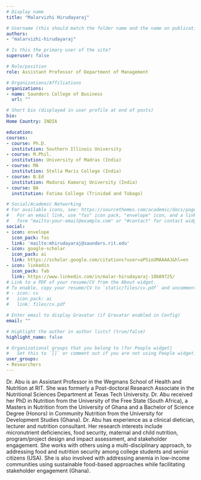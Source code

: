 ```yaml
---
# Display name
title: "Malarvizhi Hirudayaraj"

# Username (this should match the folder name and the name on publications)
authors:
- "malarvizhi-hirudayaraj"

# Is this the primary user of the site?
superuser: false

# Role/position
role: Assistant Professor of Department of Management

# Organizations/Affiliations
organizations:
- name: Saunders College of Business
  url: ""

# Short bio (displayed in user profile at end of posts)
bio: 
Home Country: INDIA

education:
courses:
- course: Ph.D.
  institution: Southern Illinois University
- course: M.Phil.
  institution: University of Madras (India)
- course: MA
  institution: Stella Maris College (India)
- course: B.Ed
  institution: Madurai Kamaraj University (India)
- course: BA
  institution: Fatima College (Trinidad and Tobago)

# Social/Academic Networking
# For available icons, see: https://sourcethemes.com/academic/docs/page-builder/#icons
#   For an email link, use "fas" icon pack, "envelope" icon, and a link in the
#   form "mailto:your-email@example.com" or "#contact" for contact widget.
social:
- icon: envelope
  icon_pack: fas
  link: 'mailto:mhirudayaraj@saunders.rit.edu'
- icon: google-scholar
  icon_pack: ai
  link: https://scholar.google.com/citations?user=aPSioUMAAAAJ&hl=en
- icon: linkedin
  icon_pack: fab
  link: https://www.linkedin.com/in/malar-hirudayaraj-10b89725/
# Link to a PDF of your resume/CV from the About widget.
# To enable, copy your resume/CV to `static/files/cv.pdf` and uncomment the lines below.
# - icon: cv
#   icon_pack: ai
#   link: files/cv.pdf

# Enter email to display Gravatar (if Gravatar enabled in Config)
email: ""

# Highlight the author in author lists? (true/false)
highlight_name: false

# Organizational groups that you belong to (for People widget)
#   Set this to `[]` or comment out if you are not using People widget.
user_groups:
- Researchers
---
```


Dr. Abu is an Assistant Professor in the Wegmans School of Health and Nutrition at RIT. She was formerly a Post-doctoral Research Associate in the Nutritional Sciences Department at Texas Tech University. Dr. Abu received her PhD in Nutrition from the University of the Free State (South Africa), a Masters in Nutrition from the University of Ghana and a Bachelor of Science Degree (Honors) in Community Nutrition from the University for Development Studies (Ghana).
Dr. Abu has experience as a clinical dietician, lecturer and nutrition consultant. Her research interests include micronutrient deficiencies, food security, maternal and child nutrition, program/project design and impact assessment, and stakeholder engagement. She works with others using a multi-disciplinary approach, to addressing food and nutrition security among college students and senior citizens (USA). She is also involved with addressing anemia in low-income communities using sustainable food-based approaches while facilitating stakeholder engagement (Ghana).
